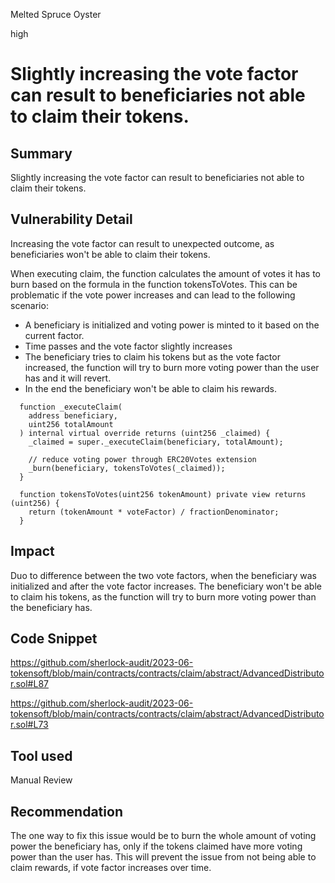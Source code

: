 Melted Spruce Oyster

high

# Slightly increasing the vote factor can result to beneficiaries not able to claim their tokens.

## Summary
Slightly increasing the vote factor can result to beneficiaries not able to claim their tokens.

## Vulnerability Detail
Increasing the vote factor can result to unexpected outcome, as beneficiaries won't be able to claim their tokens.

When executing claim, the function calculates the amount of votes it has to burn based on the formula in the function 
tokensToVotes. This can be problematic if the vote power increases and can lead to the following scenario:
- A beneficiary is initialized and voting power is minted to it based on the current factor.
- Time passes and the vote factor slightly increases
- The beneficiary tries to claim his tokens but as the vote factor increased, the function will try to burn more voting power than the user has and it will revert.
- In the end the beneficiary won't be able to claim his rewards.

```solidity
  function _executeClaim(
    address beneficiary,
    uint256 totalAmount
  ) internal virtual override returns (uint256 _claimed) {
    _claimed = super._executeClaim(beneficiary, totalAmount);

    // reduce voting power through ERC20Votes extension
    _burn(beneficiary, tokensToVotes(_claimed));
  }
``` 
```solidity
  function tokensToVotes(uint256 tokenAmount) private view returns (uint256) {
    return (tokenAmount * voteFactor) / fractionDenominator;
  }
```

## Impact
Duo to difference between the two vote factors, when the beneficiary was initialized and after the vote factor increases. The beneficiary won't be able to claim his tokens, as the function will try to burn more voting power than the beneficiary has. 

## Code Snippet

https://github.com/sherlock-audit/2023-06-tokensoft/blob/main/contracts/contracts/claim/abstract/AdvancedDistributor.sol#L87

https://github.com/sherlock-audit/2023-06-tokensoft/blob/main/contracts/contracts/claim/abstract/AdvancedDistributor.sol#L73

## Tool used

Manual Review

## Recommendation
The one way to fix this issue would be to burn the whole amount of voting power the beneficiary has, only if the tokens claimed have more voting power than the user has. This will prevent the issue from not being able to claim rewards, if vote factor increases over time.
